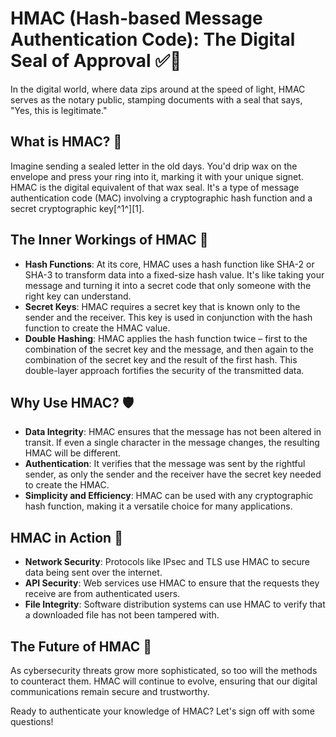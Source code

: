 # HMAC (Hash-based Message Authentication Code): The Digital Seal of Approval ✅🔐

In the digital world, where data zips around at the speed of light, HMAC serves as the notary public, stamping documents with a seal that says, "Yes, this is legitimate."

## What is HMAC? 🤔

Imagine sending a sealed letter in the old days. You'd drip wax on the envelope and press your ring into it, marking it with your unique signet. HMAC is the digital equivalent of that wax seal. It's a type of message authentication code (MAC) involving a cryptographic hash function and a secret cryptographic key[^1^][1].

## The Inner Workings of HMAC 🔧

- **Hash Functions**: At its core, HMAC uses a hash function like SHA-2 or SHA-3 to transform data into a fixed-size hash value. It's like taking your message and turning it into a secret code that only someone with the right key can understand.
- **Secret Keys**: HMAC requires a secret key that is known only to the sender and the receiver. This key is used in conjunction with the hash function to create the HMAC value.
- **Double Hashing**: HMAC applies the hash function twice – first to the combination of the secret key and the message, and then again to the combination of the secret key and the result of the first hash. This double-layer approach fortifies the security of the transmitted data.

## Why Use HMAC? 🛡️

- **Data Integrity**: HMAC ensures that the message has not been altered in transit. If even a single character in the message changes, the resulting HMAC will be different.
- **Authentication**: It verifies that the message was sent by the rightful sender, as only the sender and the receiver have the secret key needed to create the HMAC.
- **Simplicity and Efficiency**: HMAC can be used with any cryptographic hash function, making it a versatile choice for many applications.

## HMAC in Action 🚀

- **Network Security**: Protocols like IPsec and TLS use HMAC to secure data being sent over the internet.
- **API Security**: Web services use HMAC to ensure that the requests they receive are from authenticated users.
- **File Integrity**: Software distribution systems can use HMAC to verify that a downloaded file has not been tampered with.

## The Future of HMAC 🌟

As cybersecurity threats grow more sophisticated, so too will the methods to counteract them. HMAC will continue to evolve, ensuring that our digital communications remain secure and trustworthy.

Ready to authenticate your knowledge of HMAC? Let's sign off with some questions!
